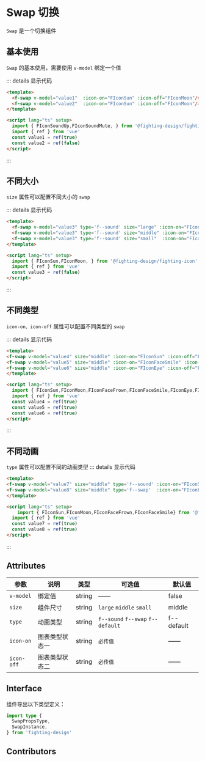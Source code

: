 # Swap 切换

`Swap` 是一个切换组件

## 基本使用

`Swap` 的基本使用，需要使用 `v-model` 绑定一个值
<f-swap v-model="value1" :icon-on="FIconSoundUp"  :icon-off="FIconSoundMute"/>
<f-swap v-model="value2" :icon-on="FIconSoundUp"  :icon-off="FIconSoundMute" />

::: details 显示代码

```html
<template>
  <f-swap v-model="value1"  :icon-on="FIconSun" :icon-off="FIconMoon"/>
  <f-swap v-model="value2"  :icon-on="FIconSun" :icon-off="FIconMoon"/>
</template>

<script lang="ts" setup>
  import { FIconSoundUp,FIconSoundMute, } from '@fighting-design/fighting-icon'
  import { ref } from 'vue'
  const value1 = ref(true)
  const value2 = ref(false)
</script>
```

:::

## 不同大小

`size` 属性可以配置不同大小的 `swap`
  <f-swap v-model="value3" type='f--sound' size="large" :icon-on="FIconSun" :icon-off="FIconMoon" />
  <f-swap v-model="value3" type='f--sound' size="middle" :icon-on="FIconSun" :icon-off="FIconMoon" />
  <f-swap v-model="value3" type='f--sound' size="small"  :icon-on="FIconSun" :icon-off="FIconMoon"/>

::: details 显示代码

```html
<template>
  <f-swap v-model="value3" type='f--sound' size="large" :icon-on="FIconSun" :icon-off="FIconMoon" />
  <f-swap v-model="value3" type='f--sound' size="middle" :icon-on="FIconSun" :icon-off="FIconMoon" />
  <f-swap v-model="value3" type='f--sound' size="small"  :icon-on="FIconSun" :icon-off="FIconMoon"/>
</template>

<script lang="ts" setup>
  import { FIconSun,FIconMoon, } from '@fighting-design/fighting-icon'
  import { ref } from 'vue'
  const value3 = ref(false)
</script>
```

:::

## 不同类型

`icon-on、icon-off` 属性可以配置不同类型的 `swap`
<f-swap v-model="value4" size="middle" type='f--sound'  :icon-on="FIconSun" :icon-off="FIconMoon" :cartoon="sound" />
<f-swap v-model="value5" size="middle" :icon-on="FIconFaceSmile" :icon-off="FIconFaceFrown"/>
<f-swap v-model="value6" size="middle" :icon-on="FIconEye" :icon-off="FIconEyeSlash"/>

::: details 显示代码

```html
<template>
<f-swap v-model="value4" size="middle" :icon-on="FIconSun" :icon-off="FIconMoon" :cartoon="sound" />
<f-swap v-model="value5" size="middle" :icon-on="FIconFaceSmile" :icon-off="FIconFaceFrown"/>
<f-swap v-model="value6" size="middle" :icon-on="FIconEye" :icon-off="FIconEyeSlash"/>
</template>

<script lang="ts" setup>
  import { FIconSun,FIconMoon,FIconFaceFrown,FIconFaceSmile,FIconEye,FIconEyeSlash } from '@fighting-design/fighting-icon'
  import { ref } from 'vue'
  const value4 = ref(true)
  const value5 = ref(true)
  const value6 = ref(true)
</script>
```

:::

## 不同动画

`type` 属性可以配置不同的动画类型
<f-swap v-model="value7" size="middle" type='f--sound' :icon-on="FIconSun" :icon-off="FIconMoon" />
<f-swap v-model="value8" size="middle" type='f--swap'  :icon-on="FIconFaceSmile" :icon-off="FIconFaceFrown"/>
::: details 显示代码

```html
<template>
<f-swap v-model="value7" size="middle" type='f--sound' :icon-on="FIconSun" :icon-off="FIconMoon" />
<f-swap v-model="value8" size="middle" type='f--swap'  :icon-on="FIconFaceSmile" :icon-off="FIconFaceFrown"/>
</template>

<script lang="ts" setup>
    import { FIconSun,FIconMoon,FIconFaceFrown,FIconFaceSmile} from '@fighting-design/
  import { ref } from 'vue'
  const value7 = ref(true)
  const value8 = ref(true)
</script>
```

:::

## Attributes

| 参数       | 说明           | 类型   | 可选值                            | 默认值     |
|------------|--------------|--------|-----------------------------------|------------|
| `v-model`  | 绑定值         | string | ——                                | false      |
| `size`     | 组件尺寸       | string | `large` `middle` `small`          | middle     |
| `type`     | 动画类型       | string | `f--sound` `f--swap` `f--default` | f--default |
| `icon-on`  | 图表类型状态一 | string | `必传值`                          | ——         |
| `icon-off` | 图表类型状态二 | string | `必传值`                          | ——         |
## Interface

组件导出以下类型定义：

```ts
import type { 
  SwapPropsType,
  SwapInstance, 
} from 'fighting-design'
```

## Contributors

<a href="https://github.com/Tyh2001" target="_blank">
  <f-avatar round src="https://avatars.githubusercontent.com/u/73180970?v=4" />
</a>

<a href="https://github.com/ChetSerenade" target="_blank">
  <f-avatar round src="https://avatars.githubusercontent.com/u/44160015?v=4" />
</a>

<script lang="ts" setup>
  import { 
   FIconSoundUp,
   FIconSoundMute,
   FIconSun,
   FIconMoon,
   FIconFaceSmile,
   FIconFaceFrown,
   FIconEye,
   FIconEyeSlash
   } from '@fighting-design/fighting-icon'
  import { ref } from 'vue'
  const value1 = ref(true)
  const value2 = ref(false)
  const value3 = ref(true)
  const value4 = ref(true)
  const value5 = ref(true)
  const value6 = ref(true)
  const value7 = ref(true)
  const value8 = ref(true)
</script>

<style scoped>
.f-swap {
  margin: 5px;
}
</style>
